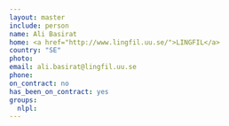 ```yaml
---
layout: master
include: person
name: Ali Basirat
home: <a href="http://www.lingfil.uu.se/">LINGFIL</a>
country: "SE"
photo:
email: ali.basirat@lingfil.uu.se
phone:
on_contract: no
has_been_on_contract: yes
groups:
  nlpl:
---
```

